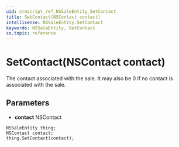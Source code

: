 ```yaml
---
uid: crmscript_ref_NSSaleEntity_SetContact
title: SetContact(NSContact contact)
intellisense: NSSaleEntity.SetContact
keywords: NSSaleEntity, GetContact
so.topic: reference
---
```


# SetContact(NSContact contact)

The contact associated with the sale. It may also be 0 if no contact is associated with the sale.

## Parameters

* **contact** NSContact

```crmscript
NSSaleEntity thing;
NSContact contact;
thing.SetContact(contact);
```

